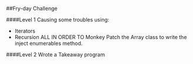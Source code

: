 ##Fry-day Challenge

####Level 1 
Causing some troubles using:
+ Iterators
+ Recursion 
ALL IN ORDER TO Monkey Patch the Array class to write the inject enumerables method. 

####Level 2
Wrote a Takeaway program